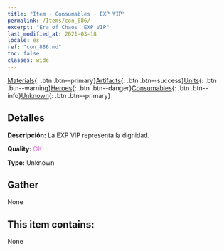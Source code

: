 ```yaml
---
title: "Item - Consumables - EXP VIP"
permalink: /Items/con_886/
excerpt: "Era of Chaos  EXP VIP"
last_modified_at: 2021-03-18
locale: es
ref: "con_886.md"
toc: false
classes: wide
---
```

 [Materials](/es/Items/){: .btn .btn--primary}[Artifacts](/es/Items/Artifacts/){: .btn .btn--success}[Units](/es/Items/Units/){: .btn .btn--warning}[Heroes](/es/Items/Heroes/){: .btn .btn--danger}[Consumables](/es/Items/Consumables/){: .btn .btn--info}[Unknown](/es/Items/Unknown/){: .btn .btn--primary}

## Detalles
 **Descripción:** La EXP VIP representa la dignidad.

 **Quality:** <span style="color: #DA70D6">OK</span>

 **Type:** Unknown

## Gather

  None

## This item contains:

  None

